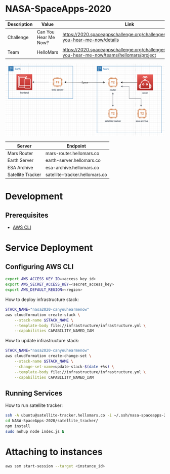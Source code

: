 # NASA-SpaceApps-2020

Description | Value | Link
----------- | ------------ | ------------
Challenge   | Can You Hear Me Now? | https://2020.spaceappschallenge.org/challenges/connect/can-you-hear-me-now/details
Team        | HelloMars | https://2020.spaceappschallenge.org/challenges/connect/can-you-hear-me-now/teams/hellomars/project

![Image of Infrastructure](docs/infrastructure.png)

Server | Endpoint
----------- | ------------
Mars Router | mars-router.hellomars.co
Earth Server | earth-server.hellomars.co
ESA Archive | esa-archive.hellomars.co
Satellite Tracker | satellite-tracker.hellomars.co

# Development

## Prerequisites

- [AWS CLI](https://docs.aws.amazon.com/cli/latest/userguide/cli-chap-install.html)

# Service Deployment

## Configuring AWS CLI

```bash
export AWS_ACCESS_KEY_ID=<access_key_id>
export AWS_SECRET_ACCESS_KEY=<secret_access_key>
export AWS_DEFAULT_REGION=<region>
```

How to deploy infrastructure stack:
```bash
STACK_NAME="nasa2020-canyouhearmenow"
aws cloudformation create-stack \
    --stack-name $STACK_NAME \
    --template-body file://infrastructure/infrastructure.yml \
    --capabilities CAPABILITY_NAMED_IAM
```

How to update infrastructure stack:
```bash
STACK_NAME="nasa2020-canyouhearmenow"
aws cloudformation create-change-set \
    --stack-name $STACK_NAME \
    --change-set-name=update-stack-$(date +%s) \
    --template-body file://infrastructure/infrastructure.yml \
    --capabilities CAPABILITY_NAMED_IAM
```

## Running Services

How to run satellite tracker:

```bash
ssh -A ubuntu@satellite-tracker.hellomars.co -i ~/.ssh/nasa-spaceapps-2020.pem
cd NASA-SpaceApps-2020/satellite_tracker/
npm install
sudo nohup node index.js &
```

# Attaching to instances
```bash
aws ssm start-session --target <instance_id>
```
